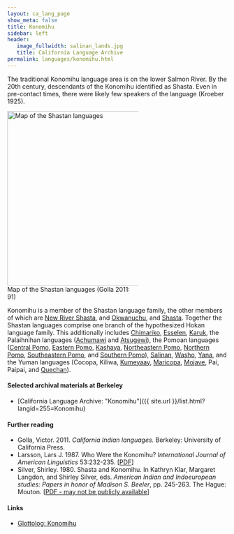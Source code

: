 ```yaml
---
layout: ca_lang_page
show_meta: false
title: Konomihu
sidebar: left
header:
   image_fullwidth: salinan_lands.jpg
   title: California Language Archive
permalink: languages/konomihu.html
---
```


The traditional Konomihu language area is on the lower Salmon River. By the 20th century, descendants of the Konomihu identified as Shasta. Even in pre-contact times, there were likely few speakers of the language (Kroeber 1925).

<div class="image fit right" style="width: 300px;">
<a href="https://i.pinimg.com/originals/23/7c/00/237c00c54aeec18a3edac8090cc6ff10.jpg"><img alt="Map of the Shastan languages" src="{{ site.urlimg }}/shastan-languages-map.jpeg" width="400px"/></a>
<div class="caption">
Map of the Shastan languages (Golla 2011: 91)
</div>
</div>

Konomihu is a member of the Shastan language family, the other members of which are [New River Shasta](new-river-shasta.html), and [Okwanuchu](okwanuchu.html), and [Shasta](shasta.html). Together the Shastan languages comprise one branch of the hypothesized Hokan language family. This additionally includes [Chimariko](chimariko.html), [Esselen](esselen.html), [Karuk](karuk.html), the Palaihnihan languages ([Achumawi](achumawi.html) and [Atsugewi](atsugewi.html)), the Pomoan languages ([Central Pomo](central-pomo.html), [Eastern Pomo](eastern-pomo.html), [Kashaya](kashaya.html), [Northeastern Pomo](northeastern-pomo.html), [Northern Pomo](northern-pomo.html), [Southeastern Pomo](southeastern-pomo.html), and [Southern Pomo](southern-pomo.html)), [Salinan](salinan.html), [Washo](washo.html), [Yana](yana.html), and the Yuman languages (Cocopa, Kiliwa, [Kumeyaay](kumeyaay.html), [Maricopa](maricopa.html), [Mojave](mojave.html), Pai, Paipai, and [Quechan](quechan.html)).

#### Selected archival materials at Berkeley

* [California Language Archive: "Konomihu"]({{ site.url }}/list.html?langid=255=Konomihu)

#### Further reading

* Golla, Victor. 2011. *California Indian languages.* Berkeley: University of California Press.
* Larsson, Lars J. 1987. Who Were the Konomihu? *International Journal of American Linguistics* 53:232-235.
[[PDF](https://www.journals.uchicago.edu/doi/pdf/10.1086/466054)]
* Silver, Shirley. 1980. Shasta and Konomihu. In Kathryn Klar, Margaret Langdon, and Shirley Silver, eds. *American Indian and Indoeuropean studies: Papers in honor of Madison S. Beeler*, pp. 245-263. The Hague: Mouton.
[[PDF - may not be publicly available](https://www.degruyter.com/document/doi/10.1515/9783110808681.245/html)]

#### Links

* [Glottolog: Konomihu](https://glottolog.org/resource/languoid/id/kono1241)

